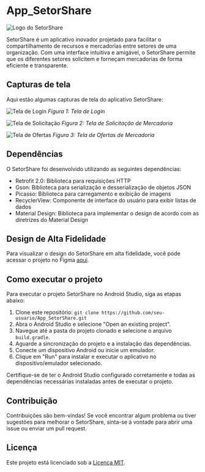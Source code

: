 # App_SetorShare

![Logo do SetorShare](logo.png)

SetorShare é um aplicativo inovador projetado para facilitar o compartilhamento de recursos e mercadorias entre setores de uma organização. Com uma interface intuitiva e amigável, o SetorShare permite que os diferentes setores solicitem e forneçam mercadorias de forma eficiente e transparente.

## Capturas de tela

Aqui estão algumas capturas de tela do aplicativo SetorShare:

![Tela de Login](screenshots/login.png)
*Figura 1: Tela de Login*

![Tela de Solicitação](screenshots/solicitacao.png)
*Figura 2: Tela de Solicitação de Mercadoria*

![Tela de Ofertas](screenshots/ofertas.png)
*Figura 3: Tela de Ofertas de Mercadoria*

## Dependências

O SetorShare foi desenvolvido utilizando as seguintes dependências:

- Retrofit 2.0: Biblioteca para requisições HTTP
- Gson: Biblioteca para serialização e desserialização de objetos JSON
- Picasso: Biblioteca para carregamento e exibição de imagens
- RecyclerView: Componente de interface do usuário para exibir listas de dados
- Material Design: Biblioteca para implementar o design de acordo com as diretrizes do Material Design

## Design de Alta Fidelidade

Para visualizar o design do SetorShare em alta fidelidade, você pode acessar o projeto no Figma [aqui](link_para_o_projeto_figma).

## Como executar o projeto

Para executar o projeto SetorShare no Android Studio, siga as etapas abaixo:

1. Clone este repositório: `git clone https://github.com/seu-usuario/App_SetorShare.git`
2. Abra o Android Studio e selecione "Open an existing project".
3. Navegue até a pasta do projeto clonado e selecione o arquivo `build.gradle`.
4. Aguarde a sincronização do projeto e a instalação das dependências.
5. Conecte um dispositivo Android ou inicie um emulador.
6. Clique em "Run" para instalar e executar o aplicativo no dispositivo/emulador selecionado.

Certifique-se de ter o Android Studio configurado corretamente e todas as dependências necessárias instaladas antes de executar o projeto.

## Contribuição

Contribuições são bem-vindas! Se você encontrar algum problema ou tiver sugestões para melhorar o SetorShare, sinta-se à vontade para abrir uma issue ou enviar um pull request.

## Licença

Este projeto está licenciado sob a [Licença MIT](LICENSE).
